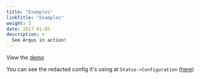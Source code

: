 ```yaml
---
title: "Examples"
linkTitle: "Examples"
weight: 3
date: 2017-01-05
description: >
  See Argus in action!
---
```


View the [demo](/demo/approvals)

You can see the redacted config it's using at `Status->Configuration` ([here](https://release-argus.io/demo/config))
